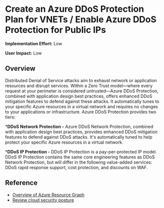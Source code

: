  # Create an Azure DDoS Protection Plan for VNETs / Enable Azure DDoS Protection for Public IPs

**Implementation Effort:** Low 

**User Impact:** Low 

## Overview

Distributed Denial of Service attacks aim to exhaust network or application resources and disrupt services. Within a Zero Trust model—where every request at your perimeter is considered untrusted—Azure DDoS Protection, combined with application design best practices, offers enhanced DDoS mitigation features to defend against these attacks. It automatically tunes to your specific Azure resources in a virtual network and requires no changes to your applications or infrastructure. Azure DDoS Protection provides two tiers:

***DDoS Network Protection -** Azure DDoS Network Protection, combined with application design best practices, provides enhanced DDoS mitigation features to defend against DDoS attacks. It's automatically tuned to help protect your specific Azure resources in a virtual network. 

***DDoS IP Protection -** DDoS IP Protection is a pay-per-protected IP model. DDoS IP Protection contains the same core engineering features as DDoS Network Protection, but will differ in the following value-added services: DDoS rapid response support, cost protection, and discounts on WAF.

## Reference

* [Overview of Azure Resource Graph](https://learn.microsoft.com/en-us/azure/governance/resource-graph/overview)
* [Review cloud security posture](https://learn.microsoft.com/en-us/azure/defender-for-cloud/overview-page?utm_source=chatgpt.com)
  
